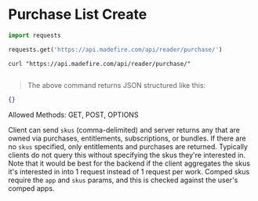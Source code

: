 # Purchase List Create

```python
import requests

requests.get('https://api.madefire.com/api/reader/purchase/')
```

```shell
curl "https://api.madefire.com/api/reader/purchase/"
```

```javascript
```

> The above command returns JSON structured like this:

```json
{}
```

Allowed Methods: GET, POST, OPTIONS

Client can send `skus` (comma-delimited) and server returns any that are owned
via purchases, entitlements, subscriptions, or bundles.
If there are no `skus` specified, only entitlements and purchases are returned.
Typically clients do not query this without specifying the skus they're interested in.
Note that it would be best for the backend if the client aggregates the skus it's interested
in into 1 request instead of 1 request per work.
Comped skus require the `app` and `skus` params, and this is checked against the user's
comped apps.
